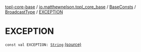 [topl-core-base](../../../index.md) / [io.matthewnelson.topl_core_base](../../index.md) / [BaseConsts](../index.md) / [BroadcastType](index.md) / [EXCEPTION](./-e-x-c-e-p-t-i-o-n.md)

# EXCEPTION

`const val EXCEPTION: `[`String`](https://kotlinlang.org/api/latest/jvm/stdlib/kotlin/-string/index.html) [(source)](https://github.com/05nelsonm/TorOnionProxyLibrary-Android/blob/master/topl-core-base/src/main/java/io/matthewnelson/topl_core_base/BaseConsts.kt#L96)